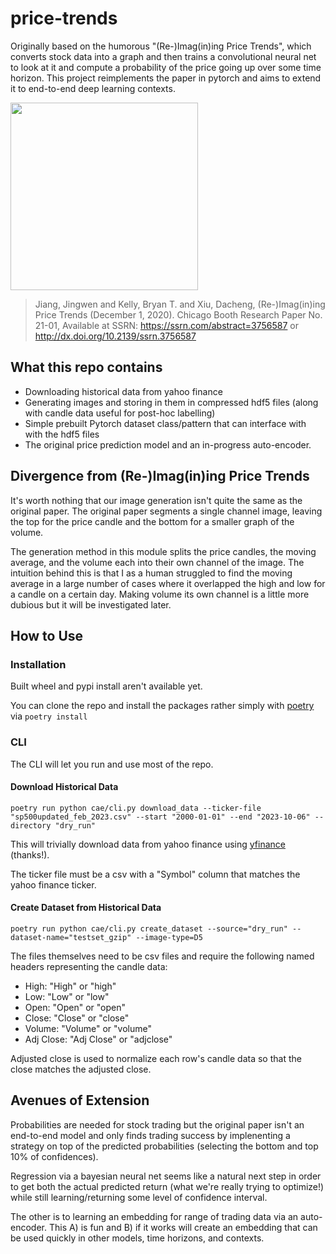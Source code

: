# price-trends

Originally based on the humorous "(Re-)Imag(in)ing Price Trends", which converts stock data into a graph and then trains a convolutional neural net to look at it and compute a probability of the price going up over some time horizon. This project reimplements the paper in pytorch and aims to extend it to end-to-end deep learning contexts.


<img display="block" src="https://github.com/TedTimbrell/price-trends/assets/15372545/327db33c-670b-4877-a3d5-9c783e413640" width="300px" maxWidth="100%">


>Jiang, Jingwen and Kelly, Bryan T. and Xiu, Dacheng, (Re-)Imag(in)ing Price Trends (December 1, 2020). Chicago Booth Research Paper No. 21-01, Available at SSRN: https://ssrn.com/abstract=3756587 or http://dx.doi.org/10.2139/ssrn.3756587

## What this repo contains
* Downloading historical data from yahoo finance
* Generating images and storing in them in compressed hdf5 files (along with candle data useful for post-hoc labelling)
* Simple prebuilt Pytorch dataset class/pattern that can interface with with the hdf5 files
* The original price prediction model and an in-progress auto-encoder.

## Divergence from (Re-)Imag(in)ing Price Trends
It's worth nothing that our image generation isn't quite the same as the original paper. The original paper segments a single channel image, leaving the top for the price candle and the bottom for a smaller graph of the volume.

The generation method in this module splits the price candles, the moving average, and the volume each into their own channel of the image. The intuition behind this is that I as a human struggled to find the moving average in a large number of cases where it overlapped the high and low for a candle on a certain day. Making volume its own channel is a little more dubious but it will be investigated later.

## How to Use 
### Installation
Built wheel and pypi install aren't available yet.

You can clone the repo and install the packages rather simply with [poetry](https://python-poetry.org/docs/) via 
```poetry install```

### CLI
The CLI will let you run and use most of the repo.
#### Download Historical Data
```
poetry run python cae/cli.py download_data --ticker-file "sp500updated_feb_2023.csv" --start "2000-01-01" --end "2023-10-06" --directory "dry_run"
```
This will trivially download data from yahoo finance using [yfinance](https://github.com/ranaroussi/yfinance) (thanks!).

The ticker file must be a csv with a "Symbol" column that matches the yahoo finance ticker.
#### Create Dataset from Historical Data
```
poetry run python cae/cli.py create_dataset --source="dry_run" --dataset-name="testset_gzip" --image-type=D5
```
The files themselves need to be csv files and require the following named headers representing the candle data:
* High: "High" or "high"
* Low: "Low" or "low"
* Open: "Open" or "open"
* Close: "Close" or "close"
* Volume: "Volume" or "volume"
* Adj Close: "Adj Close" or "adjclose"

Adjusted close is used to normalize each row's candle data so that the close matches the adjusted close. 

## Avenues of Extension
Probabilities are needed for stock trading but the original paper isn't an end-to-end model and only finds trading success by implenenting a strategy on top of the predicted probabilities (selecting the bottom and top 10% of confidences).

Regression via a bayesian neural net seems like a natural next step in order to get both the actual predicted return (what we're really trying to optimize!) while still learning/returning some level of confidence interval. 

The other is to learning an embedding for range of trading data via an auto-encoder. This A) is fun and B) if it works will create an embedding that can be used quickly in other models, time horizons, and contexts. 
